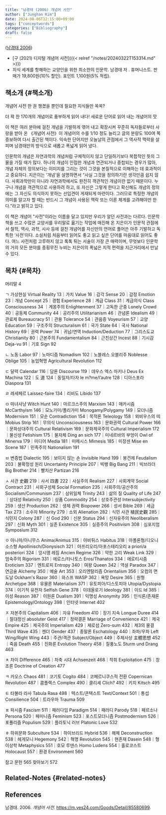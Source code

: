 ```yaml
---
title: "남경태 (2006) 개념어 사전"
author: ["Junghan Kim"]
date: 2024-08-06T12:15:00+09:00
tags: ["conceptwords"]
categories: ["Bibliography"]
draft: false
---
```


(<a href="#citeproc_bib_item_1">남경태 2006</a>)

-   [구 (2021) 디지털 개념어 사전]({{< relref "/notes/20240322T153314.md" >}})
-   지식 세계를 항해하는 교양인을 위한 최소한의 인문학. 남경태 저 . 휴머니스트. 판매가 19,800원(10% 할인). 포인트 1,100원(5% 적립).


## 책소개 {#책소개}

개념어 사전 한 권 챙겼을 뿐인데 필요한 지식들만 쏙쏙?

더 꽉 찬 170개의 개념어로 풍부하게 읽어 내다! 새로운 단어로 읽어 내는 개념어의 맛

이 책은 여러 분야에 걸친 개념을 기발하게 엮어 내고 확장시켜 꾸준히 독자들로부터 사랑을 받아 온 《개념어 사전》이 개념어의 수를 1/10 정도 늘리고 글의 분량도 100여 쪽 증보하여 다시 출간된 책이다. 익숙한 단어지만 오늘날의 관점에서 그 역사적 맥락을 살피며 남경태만의 방식으로 새롭고 폭넓게 읽어 냈다.

인문학의 개념은 자연과학의 개념처럼 구체적이지 않고 단일하기보다 복합적인 뜻의 그물을 가질 때가 많다. 하나의 개념이 인접한 개념과 연관되거나 중첩되는 경우가 많아, 개념 자체의 정의보다는 이미지를 그리는 것이 그것을 본질적으로 이해하는 데 효과적이고 중요하다. 지은이는 ‘개념’을 설명하면서 “사실 그것을 정의하기란 생각만큼 쉽지 않다. 사회과학만이 아니라 자연과학에서도 완전히 객관적인 개념이란 없기 때문이다. 누구나 개념을 객관적으로 사용하려 하고, 또 자신은 그렇게 한다고 확신해도 개념의 정의에는 그 자신도 의식하지 못하는 선입견이 게재되게 마련이다. 그러므로 특정한 개념의 의미를 알고자 할 때는 반드시 그 개념이 사용된 맥락 또는 이론 체계를 고려해야만 한다.”라고 밝히고 있다.

이 책은 개념어 "사전"이라는 이름을 달고 있지만 우리가 알던 사전과는 다르다. 인문학 책을 쓰고 수많은 교양서를 우리말로 옮기는 작업에 매진해 온 지은이가 인문적 관점에서 철학, 역사, 과학, 시사 등에 걸친 개념어를 자신만의 언어로 풀어쓴 아주 기발하고 독특한 ‘사전’이다. 소설처럼 처음부터 읽어도 좋고 읽고 싶은 단어를 마음대로 읽어도 좋다. 여느 사전처럼 고루하지 않고 톡톡 튀는 서술이 가장 큰 매력이며, 무엇보다 인문학의 거의 모든 분야를 종횡무진 누비는 지은이의 폭넓은 지적 편력을 지근거리에서 만날 수 있다.


## 목차 {#목차}

머리말 4

ㄱ 가상현실 Virtual Reality 13｜가치 Value 16｜감각 Sense 20｜감정 Emotion 23｜개념 Concept 25｜경험 Experience 28｜계급 Class 31｜계급의식 Class Consciousness 34 ｜계몽주의 Enlightenment 37｜고독한 군중 Lonely Crowd 40｜공동체 Community 44｜공리주의 Utilitarianism 46｜관념론 Idealism 49｜관료제 Bureaucracy 51｜관용 Tolerance 54｜관음증 Voyeurism 57｜교양 Education 59｜구조주의 Structuralism 61｜국가 State 64｜국사 National History 69｜권력 Power 74｜귀납/연역 Induction/Deduction 77｜그리스도교 Christianity 80｜근본주의 Fundamentalism 84｜근친상간 Incest 88｜기시감 Deja-vu 91｜기호 Sign 92

ㄴ 노동 Labor 97｜노마디즘 Nomadism 102｜노블레스 오블리주 Noblesse Oblige 105｜농업혁명 Agricultural Revolution 112

ㄷ 달력 Calendar 116｜담론 Discourse 119｜데우스 엑스 마키나 Deus Ex Machina 122｜도 道 124｜동일자/타자 le m?me/l’autre 128｜디아스포라 Diaspora 131

ㄹ 레세페르 Laissez-faire 134｜리비도 Libido 137

ㅁ 마녀사냥 Witch Hunt 140｜마르크스주의 Marxism 143｜매카시즘 McCarthyism 146｜모노가미/폴리가미 Monogamy/Polygamy 149｜모더니즘 Modernism 151｜모순 Contradiction 154｜목적론 Teleology 158｜뫼비우스의 띠 Mobius Strip 161｜무의식 Unconsciousness 163｜문화권력 Cultural Power 166｜문화상대주의 Cultural Relativism 169｜문화제국주의 Cultural Imperialism 172｜물신성 Fetishism 175｜물자체 Ding an sich 177｜미네르바의 부엉이 Owl of Minerva 179｜미디어 Media 181｜미메시스 Mimesis 185｜미장센 Mise en Scene 187｜민족주의 Nationalism 191

ㅂ 변증법 Dialectic 195｜보이지 않는 손 Invisible Hand 199｜봉건제 Feudalism 203｜불확정성 원리 Uncertainty Principle 207｜빅뱅 Big Bang 211｜빅브라더 Big Brother 214｜빨치산 Partizan 216

ㅅ 사관 史觀 219｜사서 四書 222｜사실주의 Realism 227｜사회계약 Social Contract 231｜사회구성체 Social Formation 235｜사회주의/공산주의 Socialism/Communism 237｜삼위일체 Trinity 243｜삶의 질 Quality of Life 247｜상대성 Relativity 250｜상품 Commodity 254｜상호주관성 Intersubjectivity 259｜생산 Production 262｜생체 권력 Biopower 266｜성서 Bible 269｜세금 Tax 273｜소수자 Minority 279｜소외 Alienation 282｜식민 사관 植民史觀 285｜식민지 Colony 287｜신 God 290｜신분 Status 294｜신자유주의 Neoliberalism 297｜신화 Myth 301｜실존 Existence 305｜실증주의 Positivism 308｜심포지엄 Symposium 312

ㅇ 아니마/아니무스 Anima/Animus 315｜아비튀스 Habitus 318｜아폴론형/디오니소스형 Apollinisch/Dionysisch 321｜아프리오리/아포스테리오리 a priori/a posteriori 324｜앙시앵 레짐 Ancien Regime 326｜약한 고리 Weak Link 329｜엄숙주의 Rigorism 331｜에로스/타나토스 Eros/Thanatos 334｜에로티시즘 Eroticism 337｜엔트로피 Entropy 340｜여왕 Queen 342｜역설 Paradox 347｜연금술 Alchemy 350｜예술 Art 353｜오리엔탈리즘 Orientalism 356｜오컴의 면도날 Ockham's Razor 360｜와스프 WASP 362｜욕망 Desire 365｜원형 Archetype 368｜유물론 Materialism 371｜유토피아/디스토피아 Utopia/Dystopia 374｜이기적 유전자 Selfish Gene 378｜이데올로기 Ideology 381｜이드 Id 385｜이성 Reason 387｜이원론 Dualism 391｜익명성 Anonymity 395｜인식론/존재론 Epistemology/Ontology 398｜인터넷 Internet 402

ㅈ 자본주의 Capitalism 406｜자유 Freedom 410｜장기 지속 Longue Duree 414｜절대정신 absoluter Geist 417｜정략결혼 Marriage of Convenience 421｜제국 Empire 425｜제국주의 Imperialism 429｜제로섬 Zero-sum 432｜제3의 물결 Third Wave 435｜젠더 Gender 437｜종말론 Eschatology 440｜좌파/우파 Left Wing/Right Wing 443｜주관/객관 Subject/Object 449｜주체사상 主體思想 452｜죽음 Death 455｜진화론 Evolution Theory 458｜질풍노도 Sturm und Drang 463

ㅊ 차이 Difference 465｜차축 시대 Achsenzeit 468｜착취 Exploitation 475｜창조론 Doctrine of Creation 477

ㅋ 카오스 Chaos 481｜코기토 Cogito 484｜코페르니쿠스적 전환 Copernican Revolution 487｜콤플렉스 Complex 490｜클리셰 Clich? 492｜키치 Kitsch 495

ㅌ 타불라 라사 Tabula Rasa 498｜텍스트/콘텍스트 Text/Context 501｜통섭 Consilience 504｜트라우마 Trauma 509

ㅍ 파시즘 Fascism 511｜패러다임 Paradigm 514｜패러디 Parody 518｜페르소나 Persona 520｜페미니즘 Feminism 523｜포스트모더니즘 Postmodernism 526｜포퓰리즘 Populism 529｜플라토닉 러브 Platonic Love 532

ㅎ 하위문화 Subculture 534｜하이브리드 Hybrid 536｜해체 Deconstruction 538｜헤게모니 Hegemony 542｜혁명 Revolution 545｜현존재 Dasein 548｜형이상학 Metaphysics 551｜호모 루덴스 Homo Ludens 554｜홀로코스트 Holocaust 557｜환경 Environment 560

참고 문헌 565 찾아보기 572


## Related-Notes {#related-notes}

## References

<style>.csl-entry{text-indent: -1.5em; margin-left: 1.5em;}</style><div class="csl-bib-body">
  <div class="csl-entry"><a id="citeproc_bib_item_1"></a>남경태. 2006. <i>개념어 사전</i>. <a href="https://m.yes24.com/Goods/Detail/85580699">https://m.yes24.com/Goods/Detail/85580699</a>.</div>
</div>

